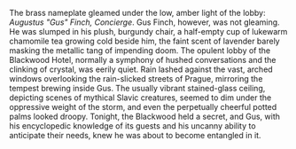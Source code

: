 The brass nameplate gleamed under the low, amber light of the lobby:  *Augustus "Gus" Finch, Concierge*.  Gus Finch, however, was not gleaming. He was slumped in his plush, burgundy chair, a half-empty cup of lukewarm chamomile tea growing cold beside him, the faint scent of lavender barely masking the metallic tang of impending doom. The opulent lobby of the Blackwood Hotel, normally a symphony of hushed conversations and the clinking of crystal, was eerily quiet.  Rain lashed against the vast, arched windows overlooking the rain-slicked streets of Prague, mirroring the tempest brewing inside Gus.  The usually vibrant stained-glass ceiling, depicting scenes of mythical Slavic creatures, seemed to dim under the oppressive weight of the storm, and even the perpetually cheerful potted palms looked droopy.  Tonight, the Blackwood held a secret, and Gus, with his encyclopedic knowledge of its guests and his uncanny ability to anticipate their needs, knew he was about to become entangled in it.
